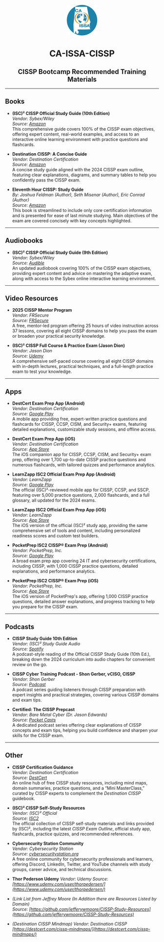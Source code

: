 <p align="center">
  <img src="https://github.com/Space-C0wboy/CA-ISSA-CISSP/blob/main/CAISSA-e1627582899389.png?raw=true" alt="CA-ISSA CISSP Workshop" />
</p>


<h1 align="center">CA-ISSA-CISSP</h1>
<h2 align="center">CISSP Bootcamp Recommended Training Materials</h1>

---

## Books

- **(ISC)² CISSP Official Study Guide (10th Edition)**  
  *Vendor: Sybex/Wiley*  
  *Source: [Amazon](https://www.amazon.com/dp/1394254695)*  
  This comprehensive guide covers 100% of the CISSP exam objectives, offering expert content, real-world examples, and access to an interactive online learning environment with practice questions and flashcards.

- **Destination CISSP: A Concise Guide**  
  *Vendor: Destination Certification*  
  *Source: [Amazon](https://www.amazon.com/dp/B0BT1Y6DYL)*  
  A concise study guide aligned with the 2024 CISSP exam outline, featuring clear explanations, diagrams, and summary tables to help you confidently pass the CISSP exam.

- **Eleventh Hour CISSP: Study Guide**  
  *By: Joshua Feldman (Author), Seth Misenar (Author), Eric Conrad (Author)*  
  *Source: [Amazon](https://www.amazon.com/Eleventh-Hour-CISSP-Study-Guide/dp/0124171427)*  
  This book is streamlined to include only core certification information and is presented for ease of last minute studying. Main objectives of the exam are covered concisely with key concepts highlighted.

---

## Audiobooks

- **(ISC)² CISSP Official Study Guide (9th Edition)**  
  *Vendor: Sybex/Wiley*  
  *Source: [Audible](https://www.audible.com/pd/ISC2-CISSP-Certified-Information-Systems-Security-Professional-Official-Study-Guide-9th-Edition-Audiobook/B0BWX1NDWS)*  
  An updated audiobook covering 100% of the CISSP exam objectives, providing expert content and advice on mastering the adaptive exam, along with access to the Sybex online interactive learning environment.

---

## Video Resources

- **2025 CISSP Mentor Program**  
  *Vendor: FRSecure*  
  *Source: [FRSecure](https://frsecure.com/cissp-mentor-program/)*  
  A free, mentor-led program offering 25 hours of video instruction across 37 lessons, covering all eight CISSP domains to help you pass the exam or broaden your practical security knowledge.

- **(ISC)² CISSP Full Course & Practice Exam (Jason Dion)**  
  *Vendor: Jason Dion*  
  *Source: [Udemy](https://www.udemy.com/course/isc2-cissp-full-course-practice-exam/)*  
  A comprehensive self-paced course covering all eight CISSP domains with in-depth lectures, practical techniques, and a full-length practice exam to test your knowledge.

---

## Apps

- **DestCert Exam Prep App (Android)**  
  *Vendor: Destination Certification*  
  *Source: [Google Play](https://play.google.com/store/apps/details?id=com.destcert.app)*  
  A mobile app providing free, expert-written practice questions and flashcards for CISSP, CCSP, CISM, and Security+ exams, featuring detailed explanations, customizable study sessions, and offline access.

- **DestCert Exam Prep App (iOS)**  
  *Vendor: Destination Certification*  
  *Source: [App Store](https://apps.apple.com/us/app/destination-certification/id6469578076)*  
  The iOS companion app for CISSP, CCSP, CISM, and Security+ exam prep, offering over 1,700 up-to-date CISSP practice questions and numerous flashcards, with tailored quizzes and performance analytics.

- **LearnZapp ISC2 Official Exam Prep App (Android)**  
  *Vendor: LearnZapp*  
  *Source: [Google Play](https://play.google.com/store/apps/details?id=com.learnzapp.cissp)*  
  The official (ISC)²-reviewed mobile app for CISSP, CCSP, and SSCP, featuring over 5,000 practice questions, 2,000 flashcards, and a full glossary, all updated for the 2024 exams.

- **LearnZapp ISC2 Official Exam Prep App (iOS)**  
  *Vendor: LearnZapp*  
  *Source: [App Store](https://apps.apple.com/us/app/id1555533017)*  
  The iOS version of the official (ISC)² study app, providing the same comprehensive set of tools and content, including personalized readiness scores and custom test builders.

- **PocketPrep ISC2 CISSP® Exam Prep (Android)**  
  *Vendor: PocketPrep, Inc.*  
  *Source: [Google Play](https://play.google.com/store/apps/details?id=com.pocketprep.android.itcybersecurity)*  
  A broad exam prep app covering 24 IT and cybersecurity certifications, including CISSP, with 1,000 CISSP practice questions, detailed explanations, and performance analytics.

- **PocketPrep ISC2 CISSP® Exam Prep (iOS)**  
  *Vendor: PocketPrep, Inc.*  
  *Source: [App Store](https://apps.apple.com/us/app/it-cybersecurity-pocket-prep/id1501744813)*  
  The iOS version of PocketPrep's app, offering 1,000 CISSP practice questions, detailed answer explanations, and progress tracking to help you prepare for the CISSP exam.

---

## Podcasts

- **CISSP Study Guide 10th Edition**  
  *Vendor: (ISC)² Study Guide Audio*  
  *Source: [Spotify](https://open.spotify.com/show/6TwfSGne4GPJiDbZwBpOOv?si=646f2d16f0134226)*  
  A podcast-style reading of the Official CISSP Study Guide (10th Ed.), breaking down the 2024 curriculum into audio chapters for convenient review on the go.

- **CISSP Cyber Training Podcast - Shon Gerber, vCISO, CISSP**  
  *Vendor: Shon Gerber*  
  *Source: [Podcast](https://pca.st/4bmh05ys)*  
  A podcast series guiding listeners through CISSP preparation with expert insights and practical strategies, covering various CISSP domains and exam tips.

- **Certified: The CISSP Prepcast**  
  *Vendor: Bare Metal Cyber (Dr. Jason Edwards)*  
  *Source: [Pocket Casts](https://pca.st/bmbksf1h)*  
  A dedicated podcast series offering clear explanations of CISSP concepts and exam tips, helping you build confidence and sharpen your skills for the CISSP exam.

---

## Other

- **CISSP Certification Guidance**  
  *Vendor: Destination Certification*  
  *Source: [DestCert](https://destcert.com/cissp-certification-guidance/)*  
  An online hub of free CISSP study resources, including mind maps, domain summaries, practice questions, and a “Mini MasterClass,” curated by CISSP experts to complement the *Destination CISSP* guidebook.

- **(ISC)² CISSP Self-Study Resources**  
  *Vendor: (ISC)² Official*  
  *Source: [ISC2](https://www.isc2.org/certifications/cissp/cissp-self-study-resources)*  
  The official collection of CISSP self-study materials and links provided by (ISC)², including the latest *CISSP Exam Outline*, official study app, flashcards, practice quizzes, and recommended references.

- **Cybersecurity Station Community**  
  *Vendor: Cybersecurity Station*  
  *Source: [cybersecuritystation.org](https://cybersecuritystation.org/)*  
  A free online community for cybersecurity professionals and learners, offering Discord, LinkedIn, Twitter, and YouTube channels with study groups, career advice, and technical discussions.

 -  **Thor Pederson Udemy**
     *Vendor: Udemy*
     *Source: [https://www.udemy.com/user/thorpedersen/](https://www.udemy.com/user/thorpedersen/)*
- *(Link List from Jeffrey Moore (In Addition there are Resources Listed by Domain)*  
   *Source: [https://github.com/jefferywmoore/CISSP-Study-Resources](https://github.com/jefferywmoore/CISSP-Study-Resources)*
- *(Destination CISSP Mindmap)*
  *Vendor: Destination CISSP*
  *[https://destcert.com/cissp-mindmaps/](https://destcert.com/cissp-mindmaps/)*

